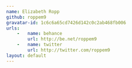 ```yaml
---
name: Elizabeth Ropp
github: roppem9
gravatar-id: 1c6c6a65cd7426d142c0c2ab468fb006
urls:
    -   name: behance
        url: http://be.net/roppem9
    -   name: twitter
        url: http://twitter.com/roppem9
layout: default
---
```

